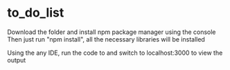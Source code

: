 # to_do_list

Download the folder and install npm package manager using the console 
Then just run "npm install", all the necessary libraries will be installed 

Using the any IDE, run the code to and switch to localhost:3000 to view the output 
